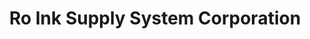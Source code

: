 ---
title: "Ro Ink Supply System Corporation"
url: /davao-city/ro-ink-supply-system-corporation/
shop: copyshop
---